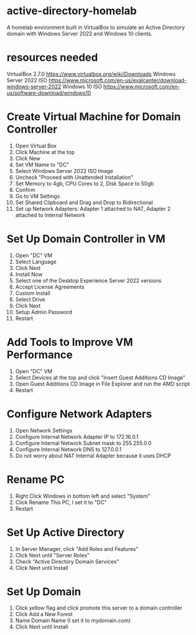 # active-directory-homelab
A homelab environment built in VirtualBox to simulate an Active Directory domain with Windows Server 2022 and Windows 10 clients.

# resources needed
VirtualBox 2.7.0 https://www.virtualbox.org/wiki/Downloads
Windows Server 2022 ISO https://www.microsoft.com/en-us/evalcenter/download-windows-server-2022
Windows 10 ISO https://www.microsoft.com/en-us/software-download/windows10 

# Create Virtual Machine for Domain Controller
1. Open Virtual Box
2. Click Machine at the top 
3. Click New
4. Set VM Name to "DC"
5. Select Windows Server 2022 ISO Image
6. Uncheck "Proceed with Unattended Installation" 
7. Set Memory to 4gb, CPU Cores to 2, Disk Space to 50gb
8. Confirm
9. Go to VM Settings
10. Set Shared Clipboard and Drag and Drop to Bidirectional
11. Set up Network Adapters: Adapter 1 attached to NAT, Adapter 2 attached to Internal Network

# Set Up Domain Controller in VM
1. Open "DC" VM
2. Select Language 
3. Click Next 
4. Install Now
5. Select one of the Desktop Experience Server 2022 versions
6. Accept License Agreements
7. Custom Install
8. Select Drive 
9. Click Next
10. Setup Admin Password
11. Restart

# Add Tools to Improve VM Performance
1. Open "DC" VM
2. Select Devices at the top and click "Insert Guest Additions CD Image"
3. Open Guest Additions CD Image in File Explorer and run the AMD script
4. Restart

# Configure Network Adapters
1. Open Network Settings
2. Configure Internal Network Adapter IP to 172.16.0.1
3. Configure Internal Network Subnet mask to 255.255.0.0
4. Configure Internal Network DNS to 127.0.0.1
5. Do not worry about NAT Internal Adapter because it uses DHCP

# Rename PC
1. Right Click Windows in bottom left and select "System"
2. Click Rename This PC, I set it to "DC"
3. Restart

# Set Up Active Directory
1. In Server Manager, click "Add Roles and Features"
2. Click Next until "Server Roles"
3. Check "Active Directory Domain Services"
4. Click Next until Install

# Set Up Domain
1. Click yellow flag and click promote this server to a domain controller
2. Click Add a New Forest
3. Name Domain Name (I set it to mydomain.com)
4. Click Next until Install